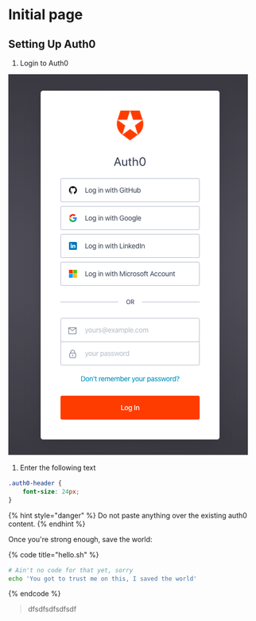 # Initial page

## Setting Up Auth0

1. Login to Auth0

![Login here](.gitbook/assets/image.png)

1. Enter the following text

```css
.auth0-header {
    font-size: 24px;
}
```

{% hint style="danger" %}
 Do not paste anything over the existing auth0 content.
{% endhint %}

Once you're strong enough, save the world:

{% code title="hello.sh" %}
```bash
# Ain't no code for that yet, sorry
echo 'You got to trust me on this, I saved the world'
```
{% endcode %}

> dfsdfsdfsdfsdf



